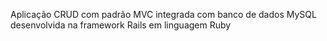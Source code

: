 Aplicação CRUD com padrão MVC integrada com banco de dados MySQL desenvolvida na framework Rails em linguagem Ruby
